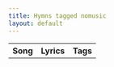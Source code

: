 ```yaml
---
title: Hymns tagged nomusic
layout: default
---
```

<table><tr><th>Song</th><th>Lyrics</th><th>Tags</th></tr>
